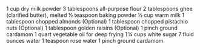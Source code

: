 1 cup dry milk powder 3 tablespoons all-purpose flour 2 tablespoons ghee (clarified butter), melted ½ teaspoon baking powder ½ cup warm milk 1 tablespoon chopped almonds (Optional) 1 tablespoon chopped pistachio nuts (Optional) 1 tablespoon golden raisins (Optional) 1 pinch ground cardamom 1 quart vegetable oil for deep frying 1 ¼ cups white sugar 7 fluid ounces water 1 teaspoon rose water 1 pinch ground cardamom